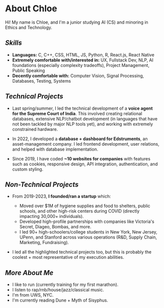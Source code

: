 # About Chloe

Hi! My name is Chloe, and I'm a junior studying AI (CS) and minoring in Ethics and Technology.

## _Skills_
- **Languages:** C, C++, CSS, HTML, JS, Python, R, React.js, React Native
- **Extremely comfortable with/interested in:** UX, Fullstack Dev, NLP, AI foundations (especially complexity tradeoffs), Project Management, Public Speaking
- **Decently comfortable with:** Computer Vision, Signal Processing, Databases, Testing, Systems

## _Technical Projects_

- Last spring/summer, I led the technical development of a **voice agent for the Supreme Court of India**. This involved creating relational databases, extensive NLP/chatbot development (in languages that have not been tackled by major NLP tools yet), and working with extremely constrained hardware.
  
- In 2022, I developed a **database + dashboard for Edstruments**, an asset-management company. I led frontend development, user relations, and helped with database implementation.
  
- Since 2019, I have coded **~10 websites for companies** with features such as cookies, responsive design, API integration, authentication, and custom styling.

## _Non-Technical Projects_
- From 2019-2023, **I founded/ran a startup** which:
  - Moved over $1M of hygiene supplies and food to shelters, public schools, and other high-risk centers during COVID (directly impacting 30,000+ individuals).
  - Developed high-profile partnerships with companies like Victoria's Secret, Diageo, Bombas, and more.
  - I led 90+ high-schoolers/college students in New York, New Jersey, UPenn, and Stanford across various operations (R&D, Supply Chain, Marketing, Fundraising).
  
- I led all the highlighted technical projects too, but this is probably the coolest + most representative of my execution abilities.
## _More About Me_

- I like to run (currently training for my first marathon).
- I listen to rap/rnb/house/jazz/classical music.
- I'm from UWS, NYC.
- I'm currently reading Dune + Myth of Sisyphus.

</body>
</html>
